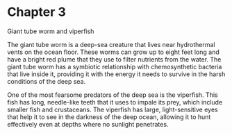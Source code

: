 # Chapter 3

Giant tube worm and viperfish

The giant tube worm is a deep-sea creature that lives near hydrothermal vents on the ocean floor. These worms can grow up to eight feet long and have a bright red plume that they use to filter nutrients from the water. The giant tube worm has a symbiotic relationship with chemosynthetic bacteria that live inside it, providing it with the energy it needs to survive in the harsh conditions of the deep sea.

One of the most fearsome predators of the deep sea is the viperfish. This fish has long, needle-like teeth that it uses to impale its prey, which include smaller fish and crustaceans. The viperfish has large, light-sensitive eyes that help it to see in the darkness of the deep ocean, allowing it to hunt effectively even at depths where no sunlight penetrates.